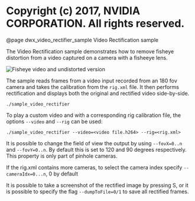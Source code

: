 # Copyright (c) 2017, NVIDIA CORPORATION.  All rights reserved.

@page dwx_video_rectifier_sample Video Rectification sample

The Video Rectification sample demonstrates how to remove fisheye distortion
from a video captured on a camera with a fisheeye lens.

![Fisheye video and undistorted version](sample_rectifier.png)

The sample reads frames from a video input recorded from an 180 fov camera and takes the 
calibration from the `rig.xml` file. It then performs rectification and displays
both the original and rectified video side-by-side.

    ./sample_video_rectifier

To play a custom video and with a corresponding rig calibration file, the options `--video` and `--rig` can be used:

    ./sample_video_rectifier --video=<video file.h264> --rig=<rig.xml>

It is possible to change the field of view the output by using `--fovX=0..n` and `--fovY=0..n`. By default this is set
to 120 and 90 degrees respectively. This property is only part of pinhole cameras.

If the rig.xml contains more cameras, to select the camera index specify `--cameraIdx=0...n`, 0 by default

It is possible to take a screenshot of the rectified image by pressing S, or it is possible to specify
the flag `--dumpToFile=0/1` to save all rectified frames.
